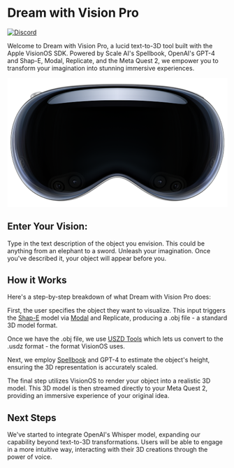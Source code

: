 # Dream with Vision Pro

[![Discord](https://img.shields.io/discord/1126234207044247622)](https://discord.gg/C6ukDBEbFY)

Welcome to Dream with Vision Pro, a lucid text-to-3D tool built with the Apple VisionOS SDK. Powered by Scale AI's Spellbook, OpenAI's GPT-4 and Shap-E, Modal, Replicate, and the Meta Quest 2, we empower you to transform your imagination into stunning immersive experiences.

![Alt text](image.png)

##  Enter Your Vision:

Type in the text description of the object you envision. This could be anything from an elephant to a sword. Unleash your imagination. Once you've described it, your object will appear before you.

## How it Works
Here's a step-by-step breakdown of what Dream with Vision Pro does:

First, the user specifies the object they want to visualize. This input triggers the [Shap-E](https://github.com/openai/shap-e) model via [Modal](https://mcantillon21--dream-fastapi-app.modal.run/) and Replicate, producing a .obj file - a standard 3D model format.

Once we have the .obj file, we use [USZD Tools](https://developer.apple.com/augmented-reality/tools/) which lets us convert to the .usdz format - the format VisionOS uses.

Next, we employ [Spellbook](https://dashboard.scale.com/spellbook/api/v2/deploy/9f33d7g) and GPT-4 to estimate the object's height, ensuring the 3D representation is accurately scaled.

The final step utilizes VisionOS to render your object into a realistic 3D model. This 3D model is then streamed directly to your Meta Quest 2, providing an immersive experience of your original idea.

## Next Steps

We've started to integrate OpenAI's Whisper model, expanding our capability beyond text-to-3D transformations. Users will be able to engage in a more intuitive way, interacting with their 3D creations through the power of voice.
